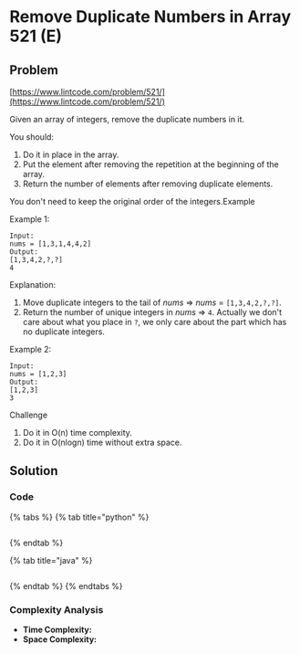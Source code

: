 # Remove Duplicate Numbers in Array 521 \(E\)

## Problem

[https://www.lintcode.com/problem/521/](https://www.lintcode.com/problem/521/)

Given an array of integers, remove the duplicate numbers in it.

You should:

1. Do it in place in the array.
2. Put the element after removing the repetition at the beginning of the array.
3. Return the number of elements after removing duplicate elements.

You don't need to keep the original order of the integers.Example

Example 1:

```text
Input:
nums = [1,3,1,4,4,2]
Output:
[1,3,4,2,?,?]
4
```

Explanation:

1. Move duplicate integers to the tail of _nums_ =&gt; _nums_ = `[1,3,4,2,?,?]`.
2. Return the number of unique integers in _nums_ =&gt; `4`. Actually we don't care about what you place in `?`, we only care about the part which has no duplicate integers.

Example 2:

```text
Input:
nums = [1,2,3]
Output:
[1,2,3]
3
```

Challenge

1. Do it in O\(n\) time complexity.
2. Do it in O\(nlogn\) time without extra space.

## Solution

### Code

{% tabs %}
{% tab title="python" %}
```python

```
{% endtab %}

{% tab title="java" %}
```

```
{% endtab %}
{% endtabs %}

### Complexity Analysis

* **Time Complexity:**
* **Space Complexity:**

